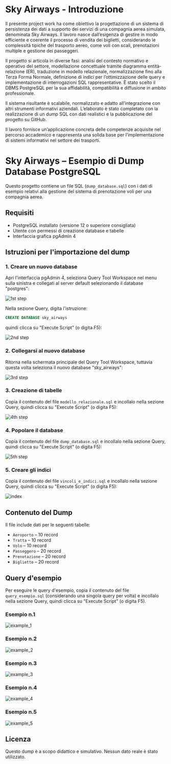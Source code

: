 # Sky Airways - Introduzione

Il presente project work ha come obiettivo la progettazione di un sistema di persistenza dei dati a supporto dei servizi di una compagnia aerea simulata, denominata Sky Airways. Il lavoro nasce dall’esigenza di gestire in modo efficiente e coerente il processo di vendita dei biglietti, considerando le complessità tipiche del trasporto aereo, come voli con scali, prenotazioni multiple e gestione dei passeggeri.

Il progetto si articola in diverse fasi: analisi del contesto normativo e operativo del settore, modellazione concettuale tramite diagramma entità-relazione (ER), traduzione in modello relazionale, normalizzazione fino alla Terza Forma Normale, definizione di indici per l’ottimizzazione delle query e implementazione di interrogazioni SQL rappresentative. È stato scelto il DBMS PostgreSQL per la sua affidabilità, compatibilità e diffusione in ambito professionale.

Il sistema risultante è scalabile, normalizzato e adatto all’integrazione con altri strumenti informativi aziendali. L’elaborato è stato completato con la realizzazione di un dump SQL con dati realistici e la pubblicazione del progetto su GitHub.

Il lavoro fornisce un’applicazione concreta delle competenze acquisite nel percorso accademico e rappresenta una solida base per l’implementazione di sistemi informativi nel settore dei trasporti.

# Sky Airways – Esempio di Dump Database PostgreSQL

Questo progetto contiene un file SQL (`dump_database.sql`) con i dati di esempio relativi alla gestione del sistema di prenotazione voli per una compagnia aerea.

## Requisiti

- PostgreSQL installato (versione 12 o superiore consigliata)
- Utente con permessi di creazione database e tabelle
- Interfaccia grafica pgAdmin 4

## Istruzioni per l'importazione del dump

### 1. Creare un nuovo database

Apri l'interfaccia pgAdmin 4, seleziona Query Tool Workspace nel menu sulla sinistra e collegati al server default selezionando il database "postgres":

![1st step](https://github.com/user-attachments/assets/83178586-9b7e-42fd-87e9-5564082697a0)

Nella sezione Query, digita l'istruzione:

```sql
CREATE DATABASE sky_airways
```

quindi clicca su "Execute Script" (o digita F5):

![2nd step](https://github.com/user-attachments/assets/6ac3cb3a-8d8f-4e09-b749-ecd875031f3d)


### 2. Collegarsi al nuovo database

Ritorna nella schermata principale del Query Tool Workspace, tuttavia questa volta seleziona il nuovo database "sky_airways":

![3rd step](https://github.com/user-attachments/assets/2e0986c4-e774-4b5f-81ce-199b808e2e1d)


### 3. Creazione di tabelle

Copia il contenuto del file `modello_relazionale.sql` e incollalo nella sezione Query, quindi clicca su "Execute Script" (o digita F5):

![4th step](https://github.com/user-attachments/assets/2868f419-fd96-4f2d-a21c-be41b5bc25bd)


### 4. Popolare il database

Copia il contenuto del file `dump_database.sql` e incollalo nella sezione Query, quindi clicca su "Execute Script" (o digita F5):

![5th step](https://github.com/user-attachments/assets/70d95dea-8ca7-46f2-adf2-2172a845ad65)


### 5. Creare gli indici

Copia il contenuto del file `vincoli_e_indici.sql` e incollalo nella sezione Query, quindi clicca su "Execute Script" (o digita F5):

![index](https://github.com/user-attachments/assets/a4779d3d-e00c-4f22-b169-e036a3b20c0b)


## Contenuto del Dump

Il file include dati per le seguenti tabelle:

- `Aeroporto` – 10 record
- `Tratta` – 10 record
- `Volo` – 10 record
- `Passeggero` – 20 record
- `Prenotazione` – 20 record
- `Biglietto` – 20 record


## Query d'esempio

Per eseguire le query d'esempio, copia il contenuto del file `query_esempio.sql` (considerando una singola query per volta) e incollalo nella sezione Query, quindi clicca su "Execute Script" (o digita F5).

### Esempio n.1

![example_1](https://github.com/user-attachments/assets/ce2912e9-5b44-48a3-9ec0-1bc1501fc3b6)


### Esempio n.2

![example_2](https://github.com/user-attachments/assets/c343ece4-bf7e-4ff5-b023-cbd1af862381)


### Esempio n.3

![example_3](https://github.com/user-attachments/assets/6aeeae06-03e4-4a01-8152-ca6be49ec2ed)


### Esempio n.4

![example_4](https://github.com/user-attachments/assets/7e964a30-d714-4c43-b087-99f57dafe61a)


### Esempio n.5

![example_5](https://github.com/user-attachments/assets/3b5913d3-70cf-4314-9059-b6b217df9b90)


## Licenza

Questo dump è a scopo didattico e simulativo. Nessun dato reale è stato utilizzato.
